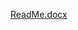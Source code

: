 

[ReadMe.docx](https://github.com/PaulCostello2021/SecureWebCodingProject/files/14780975/ReadMe.docx)
